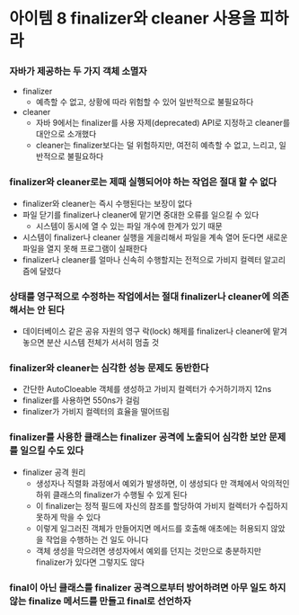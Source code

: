 # 아이템 8 finalizer와 cleaner 사용을 피하라

### 자바가 제공하는 두 가지 객체 소멸자

- finalizer
    - 예측할 수 없고, 상황에 따라 위험할 수 있어 일반적으로 불필요하다
- cleaner
    - 자바 9에서는 finalizer를 사용 자제(deprecated) API로 지정하고 cleaner를 대안으로 소개했다
    - cleaner는 finalizer보다는 덜 위험하지만, 여전히 예측할 수 없고, 느리고, 일반적으로 불필요하다

### finalizer와 cleaner로는 제때 실행되어야 하는 작업은 절대 할 수 없다

- finalizer와 cleaner는 즉시 수행된다는 보장이 없다
- 파일 닫기를 finalizer나 cleaner에 맡기면 중대한 오류를 일으킬 수 있다
    - 시스템이 동시에 열 수 있는 파일 개수에 한계가 있기 때문
- 시스템이 finalizer나 cleaner 실행을 게을리해서 파일을 계속 열어 둔다면 새로운 파일을 열지 못해 프로그램이 실패한다
- finalizer나 cleaner를 얼마나 신속히 수행할지는 전적으로 가비지 컬렉터 알고리즘에 달렸다

### 상태를 영구적으로 수정하는 작업에서는 절대 finalizer나 cleaner에 의존해서는 안 된다

- 데이터베이스 같은 공유 자원의 영구 락(lock) 해제를 finalizer나 cleaner에 맡겨 놓으면 분산 시스템 전체가 서서히 멈출 것

### finalizer와 cleaner는 심각한 성능 문제도 동반한다

- 간단한 AutoCloeable 객체를 생성하고 가비지 컬렉터가 수거하기까지 12ns
- finalizer를 사용하면 550ns가 걸림
- finalizer가 가비지 컬렉터의 효율을 떨어뜨림

### finalizer를 사용한 클래스는 finalizer 공격에 노출되어 심각한 보안 문제를 일으킬 수도 있다

- finalizer 공격 원리
    - 생성자나 직렬화 과정에서 예외가 발생하면, 이 생성되다 만 객체에서 악의적인 하위 클래스의 finalizer가 수행될 수 있게 된다
    - 이 finalizer는 정적 필드에 자신의 참조를 할당하여 가비지 컬렉터가 수집하지 못하게 막을 수 있다
    - 이렇게 일그러진 객체가 만들어지면 메서드를 호출해 애초에는 허용되지 않았을 작업을 수행하는 건 일도 아니다
    - 객체 생성을 막으려면 생성자에서 예외를 던지는 것만으로 충분하지만 finalizer가 있다면 그렇지도 않다

### final이 아닌 클래스를 finalizer 공격으로부터 방어하려면 아무 일도 하지 않는 finalize 메서드를 만들고 final로 선언하자
